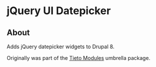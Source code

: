 # jQuery UI Datepicker


## About

Adds jQuery datepicker widgets to Drupal 8.

Originally was part of the [Tieto Modules](https://packagist.org/packages/brainsum/tieto_modules) umbrella package.
